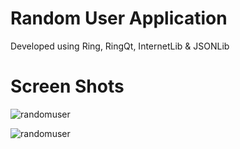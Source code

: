 Random User Application
=======================

Developed using Ring, RingQt, InternetLib & JSONLib

# Screen Shots

![randomuser](https://raw.githubusercontent.com/ring-lang/ring/master/applications/randomuser/images/user_male.png)

![randomuser](https://raw.githubusercontent.com/ring-lang/ring/master/applications/randomuser/images/user_female.png)
